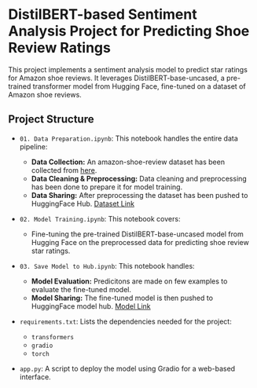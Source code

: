 # DistilBERT-based Sentiment Analysis Project for Predicting Shoe Review Ratings

This project implements a sentiment analysis model to predict star ratings for Amazon shoe reviews. It leverages DistilBERT-base-uncased, a pre-trained transformer model from Hugging Face, fine-tuned on a dataset of Amazon shoe reviews.

## Project Structure

- `01. Data Preparation.ipynb`: This notebook handles the entire data pipeline:
  * __Data Collection:__ An amazon-shoe-review dataset has been collected from [here](https://www.kaggle.com/datasets/cynthiarempel/amazon-us-customer-reviews-dataset?select=amazon_reviews_us_Shoes_v1_00.tsv).
  * __Data Cleaning & Preprocessing:__ Data cleaning and preprocessing has been done to prepare it for model training.
  * __Data Sharing:__ After preprocessing the dataset has been pushed to HuggingFace Hub. [Dataset Link](https://huggingface.co/datasets/mazed/amazon_shoe_review)

- `02. Model Training.ipynb`: This notebook covers:
  * Fine-tuning the pre-trained DistilBERT-base-uncased model from Hugging Face on the preprocessed data for predicting shoe review star ratings.

- `03. Save Model to Hub.ipynb`: This notebook handles:
  * __Model Evaluation:__ Predicitons are made on few examples to evaluate the fine-tuned model.
  * __Model Sharing:__ The fine-tuned model is then pushed to HuggingFace model hub. [Model Link](https://huggingface.co/mazed/distilbert-amazon-shoe-review)

- `requirements.txt`: Lists the dependencies needed for the project:
  - `transformers`
  - `gradio`
  - `torch`

- `app.py`: A script to deploy the model using Gradio for a web-based interface.

